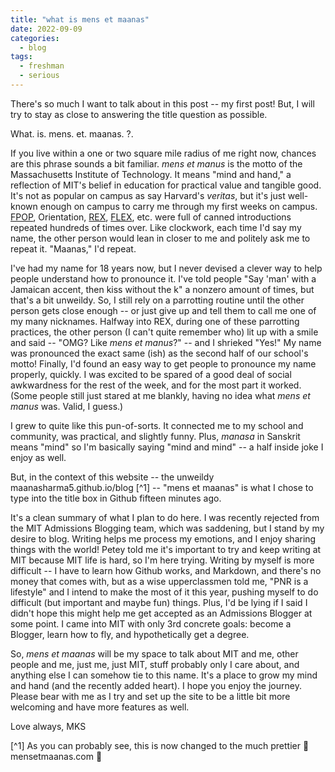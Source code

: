 ```yaml
---
title: "what is mens et maanas"
date: 2022-09-09
categories:
  - blog
tags:
  - freshman
  - serious
---
```


There's so much I want to talk about in this post -- my first post! But, I will try to stay as close to answering the title question as possible.

What. is. mens. et. maanas. ?.

If you live within a one or two square mile radius of me right now, chances are this phrase sounds a bit familiar. *mens et manus* is the motto of the Massachusetts Institute of Technology. It means "mind and hand," a reflection of MIT's belief in education for practical value and tangible good. It's not as popular on campus as say Harvard's *veritas*, but it's just well-known enough on campus to carry me through my first weeks on campus. [FPOP](https://firstyear.mit.edu/orientation/pre-orientation-programs-fpops/), Orientation, [REX](https://mitadmissions.org/blogs/entry/rexachusetts-institute-of-technology/), [FLEX](https://bc.mit.edu/flex), etc. were full of canned introductions repeated hundreds of times over. Like clockwork, each time I'd say my name, the other person would lean in closer to me and politely ask me to repeat it. "Maanas," I'd repeat. 

I've had my name for 18 years now, but I never devised a clever way to help people understand how to pronounce it. I've told people "Say 'man' with a Jamaican accent, then kiss without the k" a nonzero amount of times, but that's a bit unweildy. So, I still rely on a parrotting routine until the other person gets close enough -- or just give up and tell them to call me one of my many nicknames. Halfway into REX, during one of these parrotting practices, the other person (I can't quite remember who) lit up with a smile and said -- "OMG? Like *mens et manus*?" -- and I shrieked "Yes!" My name was pronounced the exact same (ish) as the second half of our school's motto! Finally, I'd found an easy way to get people to pronounce my name properly, quickly. I was excited to be spared of a good deal of social awkwardness for the rest of the week, and for the most part it worked. (Some people still just stared at me blankly, having no idea what _mens et manus_ was. Valid, I guess.)

I grew to quite like this pun-of-sorts. It connected me to my school and community, was practical, and slightly funny. Plus, _manasa_ in Sanskrit means "mind" so I'm basically saying "mind and mind" -- a half inside joke I enjoy as well.

But, in the context of this website -- the unweildy maanasharma5.github.io/blog [^1] -- "mens et maanas" is what I chose to type into the title box in Github fifteen minutes ago. 

It's a clean summary of what I plan to do here. I was recently rejected from the MIT Admissions Blogging team, which was saddening, but I stand by my desire to blog. Writing helps me process my emotions, and I enjoy sharing things with the world! Petey told me it's important to try and keep writing at MIT because MIT life is hard, so I'm here trying. Writing by myself is more difficult -- I have to learn how Github works, and Markdown, and there's no money that comes with, but as a wise upperclassmen told me, "PNR is a lifestyle" and I intend to make the most of it this year, pushing myself to do difficult (but important and maybe fun) things. Plus, I'd be lying if I said I didn't hope this might help me get accepted as an Admissions Blogger at some point. I came into MIT with only 3rd concrete goals: become a Blogger, learn how to fly, and hypothetically get a degree.

So, _mens et maanas_ will be my space to talk about MIT and me, other people and me, just me, just MIT, stuff probably only I care about, and anything else I can somehow tie to this name. It's a place to grow my mind and hand (and the recently added heart). I hope you enjoy the journey. Please bear with me as I try and set up the site to be a little bit more welcoming and have more features as well.

Love always,
MKS

[^1] As you can probably see, this is now changed to the much prettier :stars: mensetmaanas.com :stars:
